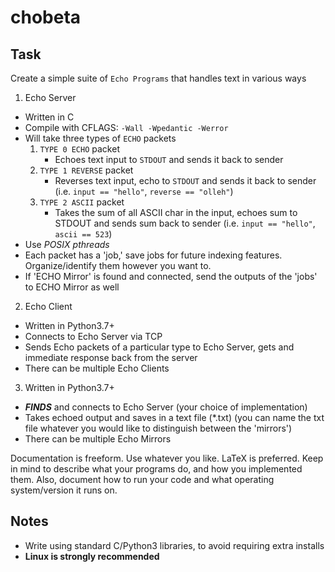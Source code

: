 # chobeta
## Task
Create a simple suite of `Echo Programs` that handles text in various ways

1. Echo Server
  - Written in C
  - Compile with CFLAGS: `-Wall -Wpedantic -Werror`
  - Will take three types of `ECHO` packets
    1. `TYPE 0 ECHO` packet
       - Echoes text input to `STDOUT` and sends it back to sender
    2. `TYPE 1 REVERSE` packet
       - Reverses text input, echo to `STDOUT` and sends it back to sender (i.e. `input == "hello"`, `reverse == "olleh"`)
    3. `TYPE 2 ASCII` packet
       - Takes the sum of all ASCII char in the input, echoes sum to STDOUT and sends sum back to sender (i.e. `input == "hello"`, `ascii == 523`)
  - Use *POSIX pthreads*
  - Each packet has a 'job,' save jobs for future indexing features.  Organize/identify them however you want to.
  - If 'ECHO Mirror' is found and connected, send the outputs of the 'jobs' to ECHO Mirror as well
2. Echo Client
  - Written in Python3.7+
  - Connects to Echo Server via TCP
  - Sends Echo packets of a particular type to Echo Server, gets and immediate response back from the server
  - There can be multiple Echo Clients
3. Written in Python3.7+
  - ***FINDS*** and connects to Echo Server (your choice of implementation)
  - Takes echoed output and saves in a text file (\*.txt) (you can name the txt file whatever you would like to distinguish between the 'mirrors')
  - There can be multiple Echo Mirrors

Documentation is freeform.  Use whatever you like.  LaTeX is preferred.  Keep in mind to describe what your programs do, and how you implemented them.  Also, document how to run your code and what operating system/version it runs on.

## Notes
- Write using standard C/Python3 libraries, to avoid requiring extra installs
- **Linux is strongly recommended**
